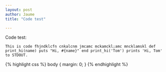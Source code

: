 ```yaml
---
layout: post
author: Jaume
title: "Code test"

---
```

Code test:

`This is code
fhjndklcfn cnkalcnm jmcamc
mckamckl;amc
mncklamskl def print_hi(name)
puts "Hi, #{name}"
end
print_hi('Tom')
prints 'Hi, Tom' to STDOUT.`


{% highlight css %}
body {
  margin: 0;
}
{% endhighlight %}  
